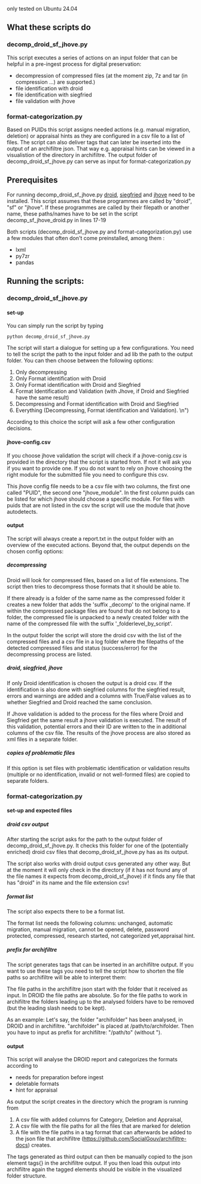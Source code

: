only tested on Ubuntu 24.04

## What these scripts do

### decomp_droid_sf_jhove.py

This script executes a series of actions on an input folder that can be helpful in a pre-ingest process for digital preservation:
- decompression of compressed files (at the moment zip, 7z and tar (in compression ...) are supported.)
- file identification with droid
- file identification with siegfried
- file validation with jhove

### format-categorization.py
Based on PUIDs this script assigns needed actions (e.g. manual migration, deletion) or appraisal hints as they are configured in a csv file to a list of files. The script can also deliver tags that can later be inserted into the output of an archifiltre json. That way e.g. appraisal hints can be viewed in a visualistion of the directory in archifiltre.
The output folder of decomp_droid_sf_jhove.py can serve as input for format-categorization.py

## Prerequisites

For running decomp_droid_sf_jhove.py [droid]([url](https://www.nationalarchives.gov.uk/information-management/manage-information/preserving-digital-records/droid/)), [siegfried]([url](https://github.com/richardlehane/siegfried)) and [jhove]([url](https://jhove.openpreservation.org/getting-started/)) need to be installed.
This script assumes that these programmes are called by "droid", "sf" or "jhove". If these programmes are called by their filepath or another name, these paths/names have to be set in the script decomp_sf_jhove_droid.py in lines 17-19

Both scripts (decomp_droid_sf_jhove.py and format-categorization.py) use a few modules that often don't come preinstalled, among them :
- lxml
- py7zr
- pandas

## Running the scripts:

### decomp_droid_sf_jhove.py

#### set-up
You can simply run the script by typing
```
python decomp_droid_sf_jhove.py
```
The script will start a dialogue for setting up a few configurations.
You need to tell the script the path to the input folder and ad lib the path to the output folder.
You can then choose between the following options:
1. Only decompressing
2. Only Format identification with Droid
3. Only Format identification with Droid and Siegfried
4. Format Identification and Validation (with Jhove, if Droid and Siegfried have the same result)
5. Decompressing and Format identification with Droid and Siegfried
6. Everything (Decompressing, Format identification and Validation). \n")

According to this choice the script will ask a few other configuration decisions. 

#### jhove-config.csv 
If you choose jhove validation the script will check if a jhove-conig.csv is provided in the directory that the script is started from. If not it will ask you if you want to provide one. 
If you do not want to rely on jhove choosing the right module for the submitted file you need to configure this csv.

This jhove config file needs to be a csv file with two columns, the first one called "PUID", the second one "jhove_module". In the first column puids can be listed for which jhove should choose a specific module.
For files with puids that are not listed in the csv the script will use the module that jhove autodetects.

#### output

The script will always create a report.txt in the output folder with an overview of the executed actions.
Beyond that, the output depends on the chosen config options:

##### decompressing
Droid will look for compressed files, based on a list of file extensions. The script then tries to decompress those formats that it should be able to. 

If there already is a folder of the same name as 
the compressed folder it creates a new folder that adds the 'suffix _decomp' to the original name. 
If within the compressed package files are found that do not belong to a 
folder, the compressed file is unpacked to a newly created folder with the name of the compressed file with the suffix '_folderlevel_by_script'.

In the output folder the script will store the droid csv with the list of the compressed files
and a csv file in a log folder where the filepaths of the detected compressed files and status (success/error) 
for the decompressing process are listed.

##### droid, siegfried, jhove
If only Droid identification is chosen the output is a droid csv. If the identification 
is also done with siegfried columns for the siegfried result, errors and warnings are added and a columns with
True/False values as to whether Siegfried and Droid reached the same conclusion.

If Jhove validation is added to the process for the files where Droid and Siegfried get the
same result a jhove validation is executed. The result of this validation, potential errors and their ID are 
written to the in additional columns of the csv file. The results of the jhove process are also stored as 
xml files in a separate folder.

##### copies of problematic files
If this option is set files with problematic identification or validation results (multiple or no identification, invalid or not well-formed files) 
are copied to separate folders.

### format-categorization.py

#### set-up and expected files

##### droid csv output

After starting the script asks for the path to the output folder of decomp_droid_sf_jhove.py.
It checks this folder for one of the (potentially enriched) droid csv files that decomp_droid_sf_jhove.py has as its output.

The script also works with droid output csvs generated any other way. But at the moment it will only 
check in the directory (if it has not found any of the file names it expects from decomp_droid_sf_jhove) if it finds any file 
that has "droid" in its name and the file extension csv!

##### format list

The script also expects there to be a format list.

The format list needs the following columns:
unchanged, automatic migration, manual migration, cannot be opened, delete, password protected, compressed, research started,
not categorized yet,appraisal hint.

##### prefix for archifiltre

The script generates tags that can be inserted in an archifiltre output. If you want to use these tags 
you need to tell the
script how to shorten the file paths so archifiltre will be able to interpret them: 
    
The file paths in the archifiltre json start with the folder that it received as input.
In DROID the file paths are absolute. So for the file paths to work in archifiltre the folders leading 
    up to the analysed folders have to be removed (but the leading slash needs to be kept). 

As an example: Let's say, the folder "archifolder" has been analysed, in DROID and in archifiltre.
    "archifolder" is placed at /path/to/archifolder. Then you have to input as prefix for archifiltre: "/path/to" (without ").


#### output

This script will analyse the DROID report and categorizes the formats according to
- needs for preparation before ingest
- deletable formats
- hint for appraisal

As output the script creates in the directory which the program is running from
1.  A csv file with added columns for
    Category, Deletion and Appraisal,
2.  A csv file with the file paths for all the files that are marked for deletion
3.  A file with the file paths in a tag format that can afterwards be added to the json file that archifiltre 
    (https://github.com/SocialGouv/archifiltre-docs) creates. 

The tags generated as third output can then be manually copied to the json element tags{} in the archifiltre output. 
If you then load this output into archifiltre again the tagged elements should be visible in the visualized folder structure.

